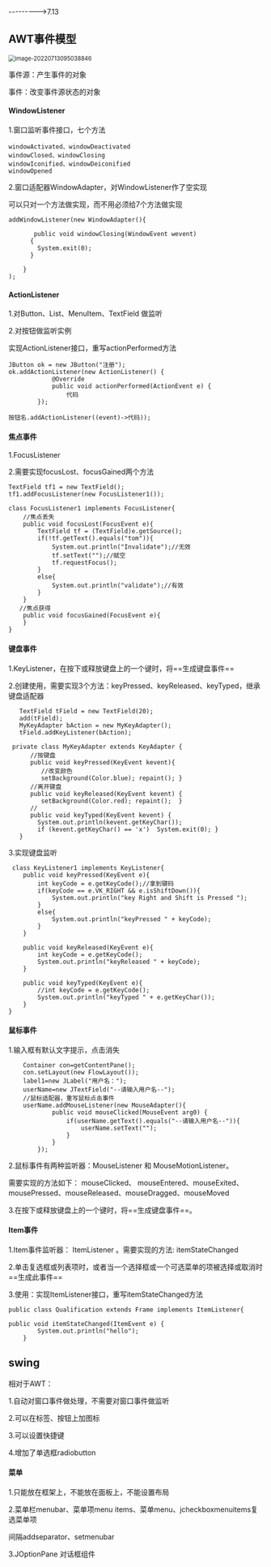 

--------->7.13

## AWT事件模型

<img src="E:/Program Files/Typora/img/image-20220713095038846.png" alt="image-20220713095038846" style="zoom: 80%;" />

事件源：产生事件的对象

事件：改变事件源状态的对象

#### WindowListener

1.窗口监听事件接口，七个方法

~~~
windowActivated、windowDeactivated 
windowClosed、windowClosing
windowIconified、windowDeiconified
windowOpened 
~~~

2.窗口适配器WindowAdapter，对WindowListener作了空实现

可以只对一个方法做实现，而不用必须给7个方法做实现

~~~
addWindowListener(new WindowAdapter(){
	
       public void windowClosing(WindowEvent wevent)
	  {
        System.exit(0);
      }
  
	}
);
~~~

#### ActionListener

1.对Button、List、MenuItem、TextField 做监听

2.对按钮做监听实例

实现ActionListener接口，重写actionPerformed方法

~~~
JButton ok = new JButton("注册");
ok.addActionListener(new ActionListener() {
            @Override
            public void actionPerformed(ActionEvent e) {
				代码
        });
~~~

~~~
按钮名.addActionListener((event)->代码));
~~~

#### 焦点事件

1.FocusListener

2.需要实现focusLost、focusGained两个方法

~~~
TextField tf1 = new TextField();
tf1.addFocusListener(new FocusListener1());
~~~

~~~~
class FocusListener1 implements FocusListener{
    //焦点丢失
    public void focusLost(FocusEvent e){
    	TextField tf = (TextField)e.getSource();
    	if(!tf.getText().equals("tom")){
    	    System.out.println("Invalidate");//无效
    	    tf.setText("");//赋空
			tf.requestFocus();
    	}
    	else{
    	    System.out.println("validate");//有效
    	}
    }
   //焦点获得
    public void focusGained(FocusEvent e){
    }
}
~~~~

#### 键盘事件

1.KeyListener，在按下或释放键盘上的一个键时，将==生成键盘事件==

2.创建使用，需要实现3个方法：keyPressed、keyReleased、keyTyped，继承键盘适配器

~~~
   TextField tField = new TextField(20);
   add(tField);  
   MyKeyAdapter bAction = new MyKeyAdapter();
   tField.addKeyListener(bAction);
~~~

~~~
 private class MyKeyAdapter extends KeyAdapter {
      //按键盘
	  public void keyPressed(KeyEvent kevent){
	     //改变颜色
         setBackground(Color.blue); repaint(); }
      //离开键盘
	  public void keyReleased(KeyEvent kevent) {
         setBackground(Color.red); repaint();  }
      //
	  public void keyTyped(KeyEvent kevent) {
        System.out.println(kevent.getKeyChar());
		if (kevent.getKeyChar() == 'x')  System.exit(0); }
   }
~~~

3.实现键盘监听

~~~
 class KeyListener1 implements KeyListener{
    public void keyPressed(KeyEvent e){
    	int keyCode = e.getKeyCode();//拿到键码
    	if(keyCode == e.VK_RIGHT && e.isShiftDown()){
    	    System.out.println("key Right and Shift is Pressed ");
    	}
    	else{
    	    System.out.println("keyPressed " + keyCode);
    	}
    }

    public void keyReleased(KeyEvent e){
    	int keyCode = e.getKeyCode();
    	System.out.println("keyReleased " + keyCode);
    }

    public void keyTyped(KeyEvent e){
    	//int keyCode = e.getKeyCode();
    	System.out.println("keyTyped " + e.getKeyChar());
    }
}

~~~

#### 鼠标事件

1.输入框有默认文字提示，点击消失

~~~
	Container con=getContentPane();
	con.setLayout(new FlowLayout());
	label1=new JLabel("用户名：");
	userName=new JTextField("--请输入用户名--");
	//鼠标适配器，重写鼠标点击事件
	userName.addMouseListener(new MouseAdapter(){
			public void mouseClicked(MouseEvent arg0) {
				if(userName.getText().equals("--请输入用户名--")){
					userName.setText("");
				}
			}
		});
~~~

2.鼠标事件有两种监听器：MouseListener 和 MouseMotionListener。

需要实现的方法如下：    mouseClicked、 mouseEntered、mouseExited、mousePressed、mouseReleased、mouseDragged、mouseMoved 

3.在按下或释放键盘上的一个键时，将==生成键盘事件==。

#### Item事件

1.Item事件监听器： ItemListener 。需要实现的方法: itemStateChanged

2.单击复选框或列表项时，或者当一个选择框或一个可选菜单的项被选择或取消时==生成此事件==

3.使用：实现ItemListener接口，重写itemStateChanged方法

~~~~
public class Qualification extends Frame implements ItemListener{
   
public void itemStateChanged(ItemEvent e) {
		System.out.println("hello");
	}
~~~~

## swing

相对于AWT：

1.自动对窗口事件做处理，不需要对窗口事件做监听

2.可以在标签、按钮上加图标

3.可以设置快捷键

4.增加了单选框radiobutton

#### 菜单

1.只能放在框架上，不能放在面板上，不能设置布局

2.菜单栏menubar、菜单项menu items、菜单menu、jcheckboxmenuitems复选菜单项

间隔addseparator、setmenubar

3.JOptionPane       对话框组件

[JOptionPane的用法]: https://mbd.baidu.com/ma/s/ZapT2D5U

